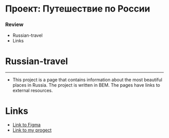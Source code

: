# Проект: Путешествие по России

### Review
* Russian-travel
* Links



# Russian-travel
_________________________________________________________________________________________________________________________________________________________________________
* This project is a page that contains information about the most beautiful places in Russia. The project is written in BEM. The pages have links to external resources.

# Links
* [Link to Figma](https://www.figma.com/file/5S2WSbEFL6awjVWJ0NWL8Q/Sprint-3_-Russia-_-desktop-mobile?node-id=28503%3A0)
* [Link to my progect]()
